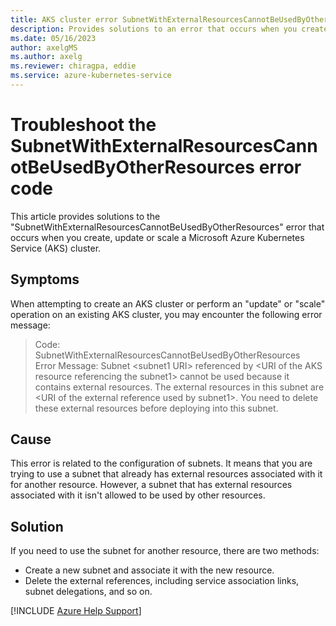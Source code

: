 ```yaml
---
title: AKS cluster error SubnetWithExternalResourcesCannotBeUsedByOtherResources
description: Provides solutions to an error that occurs when you create, upgrade or scale a Microsoft Azure Kubernetes Service cluster.
ms.date: 05/16/2023
author: axelgMS
ms.author: axelg
ms.reviewer: chiragpa, eddie
ms.service: azure-kubernetes-service
---
```

# Troubleshoot the SubnetWithExternalResourcesCannotBeUsedByOtherResources error code

This article provides solutions to the "SubnetWithExternalResourcesCannotBeUsedByOtherResources" error that occurs when you create, update or scale a Microsoft Azure Kubernetes Service (AKS) cluster.

## Symptoms

When attempting to create an AKS cluster or perform an "update" or "scale" operation on an existing AKS cluster, you may encounter the following error message:

> Code: SubnetWithExternalResourcesCannotBeUsedByOtherResources  
> Error Message: Subnet \<subnet1 URI> referenced by \<URI of the AKS resource referencing the subnet1> cannot be used because it contains external resources. The external resources in this subnet are \<URI of the external reference used by subnet1>. You need to delete these external resources before deploying into this subnet.

## Cause

This error is related to the configuration of subnets. It means that you are trying to use a subnet that already has external resources associated with it for another resource. However, a subnet that has external resources associated with it isn't allowed to be used by other resources. 

## Solution
  
If you need to use the subnet for another resource, there are two methods:
-	Create a new subnet and associate it with the new resource.
-	Delete the external references, including service association links, subnet delegations, and so on.

[!INCLUDE [Azure Help Support](../../includes/azure-help-support.md)]
